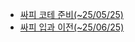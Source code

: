 - [싸피 코테 준비(~25/05/25)](https://github.com/Jinsun-Lee/Algorithm-template/blob/master/study/0_template/250525_%EC%8B%B8%ED%94%BC.md)
- [싸피 입과 이전(~25/06/25)](https://github.com/Jinsun-Lee/Algorithm-template/blob/master/study/0_template/250625_%EC%8B%B8%ED%94%BC_%EC%9E%85%EA%B3%BC%EC%A0%84.md)